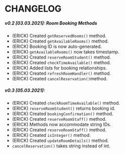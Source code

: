 # CHANGELOG

##### v0.2 [03.03.2021]: Room Booking Methods
* (ERICK) Created `getReservedRooms()` method.
* (ERICK) Created `getAvailableRooms()` method.
* (ERICK) Booking ID is now auto-generated.
* (ERICK) `getAvailableRooms()` now takes timestamp.
* (ERICK) Created `reserveRoomStudent()` method.
* (ERICK) Created `checkTimeAvailable()` method.
* (ERICK) Added lists for booking relationships.
* (ERICK) Created `refreshRoomHandler()` method.
* (ERICK) Created `cancelReservation()`method.

##### v0.3 [05.03.2021]: 
* (ERICK) Created `checkRoomTimeAvailable()` method.
* (ERICK) `reserveRoomStudent()` returns booking id.
* (ERICK) Created `bookingConfirmation()` method.
* (ERICK) Created `reserveRoomStaff()` method.
* (ERICK) Methods now accommodate string IDs.
* (ERICK) Created `reserveRoomStaff()` method.
* (ERICK) Created `isInteger()` method.
* (ERICK) Created `updateRoomDetails()` method.
* `cancelReservation()` takes string instead of int.